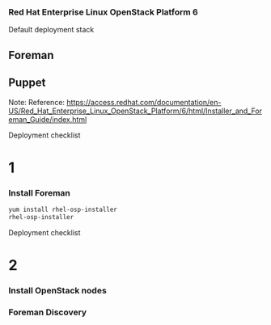 <!-- .slide: data-background-image="images/redhat-logo.svg" data-background-size="contain" -->
### Red Hat Enterprise Linux OpenStack Platform 6<!-- .element class="fragment" -->


Default deployment stack
## Foreman
## Puppet
Note: Reference: https://access.redhat.com/documentation/en-US/Red_Hat_Enterprise_Linux_OpenStack_Platform/6/html/Installer_and_Foreman_Guide/index.html


Deployment checklist
# 1
### Install Foreman


```sh
yum install rhel-osp-installer
rhel-osp-installer
```


Deployment checklist
# 2
### Install OpenStack nodes


### Foreman Discovery


<!-- .slide: data-background-image="https://access.redhat.com/documentation/en-US/Red_Hat_Enterprise_Linux_OpenStack_Platform/6/html/Installer_and_Foreman_Guide/images/6098.png" data-background-size="contain" -->


<!-- .slide: data-background-image="https://access.redhat.com/documentation/en-US/Red_Hat_Enterprise_Linux_OpenStack_Platform/6/html/Installer_and_Foreman_Guide/images/6526.png" data-background-size="contain" -->


<!-- .slide: data-background-image="https://access.redhat.com/documentation/en-US/Red_Hat_Enterprise_Linux_OpenStack_Platform/6/html/Installer_and_Foreman_Guide/images/6527.png" data-background-size="contain" -->


<!-- .slide: data-background-image="https://access.redhat.com/documentation/en-US/Red_Hat_Enterprise_Linux_OpenStack_Platform/6/html/Installer_and_Foreman_Guide/images/6528.png" data-background-size="contain" -->


<!-- .slide: data-background-image="https://access.redhat.com/documentation/en-US/Red_Hat_Enterprise_Linux_OpenStack_Platform/6/html/Installer_and_Foreman_Guide/images/6529.png" data-background-size="contain" -->


<!-- .slide: data-background-image="https://access.redhat.com/documentation/en-US/Red_Hat_Enterprise_Linux_OpenStack_Platform/6/html/Installer_and_Foreman_Guide/images/6534.png" data-background-size="contain" -->


<!-- .slide: data-background-image="https://access.redhat.com/documentation/en-US/Red_Hat_Enterprise_Linux_OpenStack_Platform/6/html/Installer_and_Foreman_Guide/images/5684.png" data-background-size="contain" -->